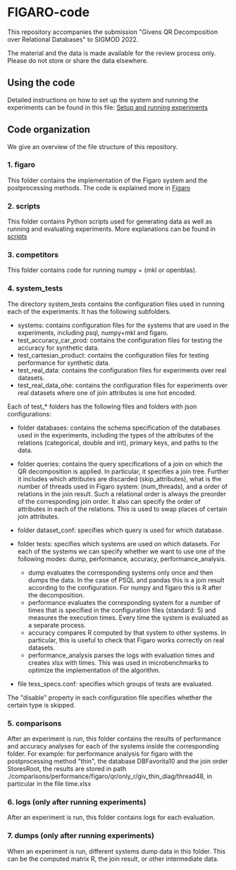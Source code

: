 # FIGARO-code

This repository accompanies the submission "Givens QR Decomposition over Relational Databases" to SIGMOD 2022.

The material and the data is made available for the review process only. Please do not store or share the data elsewhere.


## Using the code

Detailed instructions on how to set up the system and running the experiments can be found in this file: [Setup and running experiments](./USAGE.md)


## Code organization

We give an overview of the file structure of this repository.

### 1. figaro
This folder contains the implementation of the Figaro system and the postprocessing methods.
The code is explained more in [Figaro](figaro/README.MD)

### 2. scripts
This folder contains Python scripts used for generating data as well as running and evaluating experiments.
More explanations can be found in [scripts](scripts/README.MD)

### 3. competitors

This folder contains code for running numpy + (mkl or openblas).


### 4. system_tests
The directory system_tests contains the configuration files used in running each of the experiments. It has the following subfolders.

- systems: contains configuration files for the systems that are used in the experiments, including psql, numpy+mkl and figaro.
- test_accuracy_car_prod: contains the configuration files for testing the accuracy for synthetic data.
- test_cartesian_product: contains the configuration files for testing performance for synthetic data.
- test_real_data: contains the configuration files for experiments over real datasets.
- test_real_data_ohe: contains the configuration files for experiments over real datasets where one of join attributes is one hot encoded.

Each of test_* folders has the following files and folders with json configurations:

- folder databases: contains the schema specification of the databases used in the experiments, including the types of the attributes of the relations (categorical, double and int),  primary keys, and paths to the data.
- folder queries: contains the query specifications of a join on which the QR decomposition is applied. In particular, it specifies a join tree. Further it  includes which attributes are discarded (skip_attributes), what is the number of threads used in Figaro system: (num_threads), and a order of relations in the join result. Such a relational order is always the preorder of the corresponding join order. It also can specify the order of attributes in each of the relations. This is used to swap places of certain join attributes.

- folder dataset_conf: specifies which query is used for which database.

- folder tests: specifies which systems are used on which datasets. For each of the systems we can specify whether we want to use one of the following modes: dump, performance, accuracy, performance_analysis.
    - dump evaluates the corresponding systems only once and then dumps the data. In the case of PSQL and pandas this is a join result according to the configuration. For numpy and figaro this is R after the decomposition.
    - performance evaluates the corresponding system for a number of times that is specified in the configuration files (standard: 5) and measures the execution times. Every time the system is evaluated as a separate process.
    - accuracy compares R computed by that system to other systems. In particular, this is useful to check that Figaro works correctly on real datasets.
    - performance_analysis parses the logs with evaluation times and creates xlsx with times. This was used in microbenchmarks to optimize the implementation of the algorithm.
- file tess_specs.conf: specifies which groups of tests are evaluated.

The "disable" property in each configuration file specifies whether the certain type is skipped.

### 5. comparisons

After an experiment is run, this folder contains the results of performance and accuracy analyses for each of the systems inside the corresponding folder. For example: for performance analysis for figaro with the postprocessing method "thin", the database DBFavorita10 and the join order StoresRoot, the results are stored in path ./comparisons/performance/figaro/qr/only_r/giv_thin_diag/thread48, in particular in the file time.xlsx

### 6. logs (only after running experiments)

After an experiment is run, this folder contains logs for each evaluation.

### 7. dumps (only after running experiments)

When an experiment is run, different systems dump data in this folder. This can be the computed matrix R, the join result, or other intermediate data.
